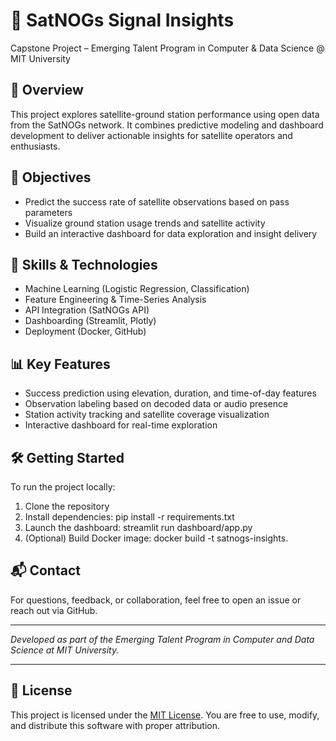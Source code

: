 # 📡 SatNOGs Signal Insights  
Capstone Project – Emerging Talent Program in Computer & Data Science @ MIT University

## 🚀 Overview  
This project explores satellite-ground station performance using open data from the SatNOGs network. It combines predictive modeling and dashboard development to deliver actionable insights for satellite operators and enthusiasts.

## 🎯 Objectives  
- Predict the success rate of satellite observations based on pass parameters  
- Visualize ground station usage trends and satellite activity  
- Build an interactive dashboard for data exploration and insight delivery

## 🧠 Skills & Technologies  
- Machine Learning (Logistic Regression, Classification)  
- Feature Engineering & Time-Series Analysis  
- API Integration (SatNOGs API)  
- Dashboarding (Streamlit, Plotly)  
- Deployment (Docker, GitHub)

## 📊 Key Features  
- Success prediction using elevation, duration, and time-of-day features  
- Observation labeling based on decoded data or audio presence  
- Station activity tracking and satellite coverage visualization  
- Interactive dashboard for real-time exploration

## 🛠 Getting Started  
To run the project locally:  
1. Clone the repository  
2. Install dependencies: pip install -r requirements.txt  
3. Launch the dashboard: streamlit run dashboard/app.py  
4. (Optional) Build Docker image: docker build -t satnogs-insights.

## 📬 Contact  
For questions, feedback, or collaboration, feel free to open an issue or reach out via GitHub.

---

*Developed as part of the Emerging Talent Program in Computer and Data Science at MIT University.*

---

## 📄 License  
This project is licensed under the [MIT License](https://opensource.org/licenses/MIT). You are free to use, modify, and distribute this software with proper attribution.
